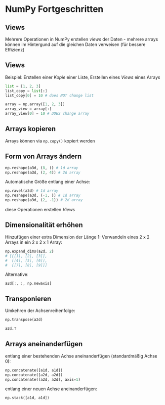 # NumPy Fortgeschritten

## Views

Mehrere Operationen in NumPy erstellen _views_ der Daten - mehrere arrays können im Hintergund auf die gleichen Daten verweisen (für bessere Effizienz)

## Views

Beispiel: Erstellen einer _Kopie_ einer Liste, Erstellen eines _Views_ eines Arrays

```py
list = [1, 2, 3]
list_copy = list[:]
list_copy[0] = 10 # does NOT change list

array = np.array([1, 2, 3])
array_view = array[:]
array_view[0] = 10 # DOES change array
```

## Arrays kopieren

Arrays können via `np.copy()` kopiert werden

## Form von Arrays ändern

```py
np.reshape(a3d, (8, )) # 1d array
np.reshape(a3d, (2, 4)) # 2d array
```

Automatische Größe entlang einer Achse:

```py
np.ravel(a3d) # 1d array
np.reshape(a3d, (-1, )) # 1d array
np.reshape(a3d, (2, -1)) # 2d array
```

diese Operationen erstellen _Views_

## Dimensionalität erhöhen

Hinzufügen einer extra Dimension der Länge 1: Verwandeln eines 2 x 2 Arrays in ein 2 x 2 x 1 Array:

```py
np.expand_dims(a2d, 2)
# [[[1], [2], [3]],
#  [[4], [5], [6]],
#  [[7], [8], [9]]]
```

Alternative:

```
a2d[:, :, np.newaxis]
```

## Transponieren

Umkehren der Achsenreihenfolge:

```py
np.transpose(a2d)

a2d.T
```

## Arrays aneinanderfügen

entlang einer bestehenden Achse aneinanderfügen (standardmäßig Achse 0):

```py
np.concatenate([a1d, a1d])
np.concatenate([a2d, a2d])
np.concatenate([a2d, a2d], axis=1)
```

entlang einer neuen Achse aneinanderfügen:

```py
np.stack([a1d, a1d])
```
